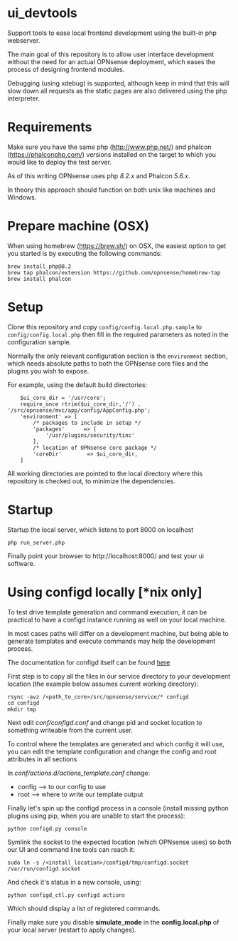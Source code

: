 # ui_devtools
Support tools to ease local frontend development using the built-in
php webserver.

The main goal of this repository is to allow user interface development without the need
for an actual OPNsense deployment, which eases the process of designing frontend modules.

Debugging (using xdebug) is supported, although keep in mind that this will slow down all requests as
the static pages are also delivered using the php interpreter.

Requirements
============

Make sure you have the same php (http://www.php.net/) and phalcon (https://phalconphp.com/) versions installed on the target to
which you would like to deploy the test server.

As of this writing OPNsense uses php *8.2.x* and Phalcon *5.6.x*.

In theory this approach should function on both unix like machines and Windows.

Prepare machine (OSX)
======================
When using homebrew (https://brew.sh/) on OSX, the easiest option to get you started is by executing
the following commands:

```
brew install php@8.2
brew tap phalcon/extension https://github.com/opnsense/homebrew-tap
brew install phalcon
```


Setup
===========

Clone this repository and copy `config/config.local.php.sample` to
`config/config.local.php` then fill in the required parameters as noted in the
configuration sample.

Normally the only relevant configuration section is the `environment` section, which needs
absolute paths to both the OPNsense core files and the plugins you wish to expose.

For example, using the default build directories:

```
    $ui_core_dir = '/usr/core';
    require_once rtrim($ui_core_dir,'/') . '/src/opnsense/mvc/app/config/AppConfig.php';
    'environment' => [
        /* packages to include in setup */
        'packages'      => [
            '/usr/plugins/security/tinc'
        ],
        /* location of OPNsense core package */
        'coreDir'        => $ui_core_dir,
    ]
```

All working directories are pointed to the local directory where this
repository is checked out, to minimize the dependencies.


Startup
=======

Startup the local server, which listens to port 8000 on localhost
```
php run_server.php
```

Finally point your browser to http://localhost:8000/ and test your ui software.


Using configd locally [*nix only]
========================================

To test drive template generation and command execution, it can be practical to have a configd instance running as well on your local machine.

In most cases paths will differ on a development machine, but being able to generate templates and execute commands may help the development process.

The documentation for configd itself can be found [here](https://docs.opnsense.org/development/backend.html)

First step is to copy all the files in our service directory to your development location (the example below assumes current working directory):
```
rsync -avz /<path_to_core>/src/opnsense/service/* configd
cd configd
mkdir tmp
```

Next edit *conf/configd.conf* and change pid and socket location to something writeable from the current user.

To control where the templates are generated and which config it will use, you can edit the template configuration and change the config and root attributes in all sections

In *conf/actions.d/actions_template.conf* change:

*  config -->  to our config to use
*  root --> where to write our template output

Finally let's spin up the configd process in a console (install missing python plugins using pip, when you are unable to start the process):
```
python configd.py console
```

Symlink the socket to the expected location (which OPNsense uses) so both our UI and command
line tools can reach it:
```
sudo ln -s /<install location>/configd/tmp/configd.socket /var/run/configd.socket
```


And check it's status in a new console, using:
```
python configd_ctl.py configd actions
```

Which should display a list of registered commands.

Finally make sure you disable **simulate_mode** in the **config.local.php** of your
local server (restart to apply changes).
